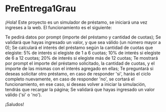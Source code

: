 # PreEntrega1Grau

¡Hola! Este proyecto es un simulador de préstamo, se iniciará una vez ingreses a la web. El funcionamiento es el siguiente:

Te pedirá datos por prompt (importe del préstamo y cantidad de cuotas);
Se validará que hayas ingresado un valor, y que sea válido (un número mayor a 0);
Se calculará el interés del préstamo según la cantidad de cuotas que elegiste:
5% de interés si elegiste de 1 a 6 cuotas;
10% de interés si elegiste de 6 a 12 cuotas;
20% de interés si elegiste más de 12 cuotas;
Te mostrará por prompt el importe del préstamo solicitado, la cantidad de cuotas, y el importe de las mismas con el interés agregado en ellas;
Te preguntará si deseas solicitar otro préstamo, en caso de responder 'si', harás el ciclo completo nuevamente, en caso de responder 'no', se cortará el funcionamiento, en ese caso, si deseas volver a iniciar la simulación, tendrás que recargar la página;
Se validará que hayas ingresado un valor válido ('si' o 'no').

¡Saludos!
